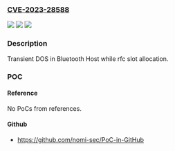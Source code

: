 ### [CVE-2023-28588](https://cve.mitre.org/cgi-bin/cvename.cgi?name=CVE-2023-28588)
![](https://img.shields.io/static/v1?label=Product&message=Snapdragon&color=blue)
![](https://img.shields.io/static/v1?label=Version&message=%3D%20APQ8017%20&color=brighgreen)
![](https://img.shields.io/static/v1?label=Vulnerability&message=n%2Fa&color=brighgreen)

### Description

Transient DOS in Bluetooth Host while rfc slot allocation.

### POC

#### Reference
No PoCs from references.

#### Github
- https://github.com/nomi-sec/PoC-in-GitHub

